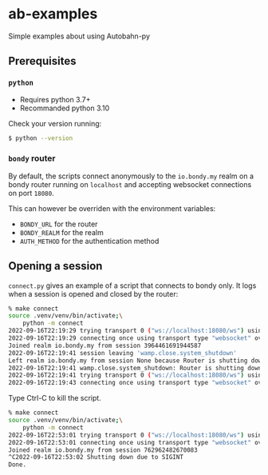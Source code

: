 # ab-examples
Simple examples about using Autobahn-py

## Prerequisites
### `python`
* Requires python 3.7+
* Recommanded python 3.10

Check your version running:
``` bash
$ python --version
```

### `bondy` router
By default, the scripts connect anonymously to the `io.bondy.my` realm on a bondy router running on `localhost` and accepting websocket connections on port `18080`.

This can however be overriden with the environment variables:
* `BONDY_URL` for the router
* `BONDY_REALM` for the realm
* `AUTH_METHOD` for the authentication method

## Opening a session
`connect.py` gives an example of a script that connects to bondy only.
It logs when a session is opened and closed by the router:
``` bash
% make connect
source .venv/venv/bin/activate;\
	python -m connect
2022-09-16T22:19:29 trying transport 0 ("ws://localhost:18080/ws") using connect delay 0
2022-09-16T22:19:29 connecting once using transport type "websocket" over endpoint "tcp"
Joined realm io.bondy.my from session 3964461691944587
2022-09-16T22:19:41 session leaving 'wamp.close.system_shutdown'
Left realm io.bondy.my from session None because Router is shutting down (wamp.close.system_shutdown)
2022-09-16T22:19:41 wamp.close.system_shutdown: Router is shutting down
2022-09-16T22:19:41 trying transport 0 ("ws://localhost:18080/ws") using connect delay 2.12233472166706
2022-09-16T22:19:43 connecting once using transport type "websocket" over endpoint "tcp"
```

Type Ctrl-C to kill the script.
``` bash
% make connect
source .venv/venv/bin/activate;\
	python -m connect
2022-09-16T22:53:01 trying transport 0 ("ws://localhost:18080/ws") using connect delay 0
2022-09-16T22:53:01 connecting once using transport type "websocket" over endpoint "tcp"
Joined realm io.bondy.my from session 762962482670083
^C2022-09-16T22:53:02 Shutting down due to SIGINT
Done.
```

